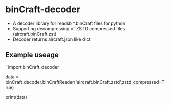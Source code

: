 # binCraft-decoder
- A decoder library for readsb *.binCraft files for python
- Supporting decompressing of ZSTD compressed files (aircraft.binCraft.zst)
- Decoder returns aircraft.json like dict

## Example useage
`
import binCraft_decoder

data = binCraft_decoder.binCraftReader('aircraft.binCraft.zstd',zstd_compressed=True)

print(data)
`
